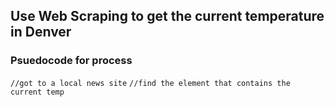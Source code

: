 ## Use Web Scraping to get the current temperature in Denver

### Psuedocode for process

`//got to a local news site`
`//find the element that contains the current temp`


